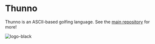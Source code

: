 # Thunno

Thunno is an ASCII-based golfing language. See the [main repository](https://github.com/Thunno/Thunno) for more!

![logo-black](https://i.stack.imgur.com/tyz50m.png)
